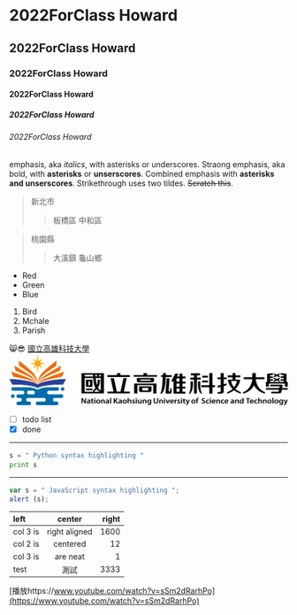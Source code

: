 # 2022ForClass Howard
## 2022ForClass Howard
### 2022ForClass Howard
#### 2022ForClass Howard
##### 2022ForClass Howard
###### 2022ForClass Howard

emphasis, aka *italics*, with asterisks or underscores.
Straong emphasis, aka bold, with **asterisks** or **unserscores**.
Combined emphasis with **asterisks and unserscores**.
Strikethrough uses two tildes. ~~Scratch this~~.


> 新北市
>>板橋區
>>中和區

> 桃園縣
>>大溪鎮
>>龜山鄉

* Red
* Green
* Blue

1. Bird
2. Mchale
3. Parish


😸😎
[國立高雄科技大學](https://www.nkust.edu.tw/)
![NKUST](nkust.png "nkust")
- [ ] todo list
- [x] done

***

```python
s = " Python syntax highlighting "
print s 
```
***

```js
var s = " JavaScript syntax highlighting ";
alert (s);
```

| left | center | right |
| :------------- | :--------------------: | ------------:|
| col 3 is | right aligned | 1600 | 
| col 2 is | centered | 12 | 
| col 3 is | are neat | 1 | 
| test | 測試 | 3333 | 

[播放https://www.youtube.com/watch?v=sSm2dRarhPo](https://www.youtube.com/watch?v=sSm2dRarhPo)




